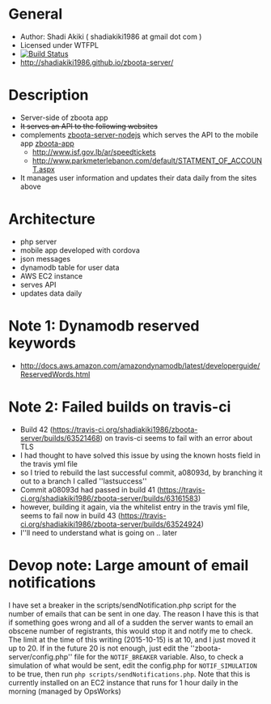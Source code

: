 # General
* Author: Shadi Akiki ( shadiakiki1986 at gmail dot com )
* Licensed under WTFPL
* [![Build Status](https://secure.travis-ci.org/shadiakiki1986/zboota-server.png)](http://travis-ci.org/shadiakiki1986/zboota-server)
* http://shadiakiki1986.github.io/zboota-server/

# Description
* Server-side of zboota app
* ~~It serves an API to the following websites~~
* complements [zboota-server-nodejs](https://github.com/shadiakiki1986/zboota-server-nodejs) which serves the API to the mobile app [zboota-app](https://github.com/shadiakiki1986/zboota-app)
  * http://www.isf.gov.lb/ar/speedtickets
  * http://www.parkmeterlebanon.com/default/STATMENT_OF_ACCOUNT.aspx
* It manages user information and updates their data daily from the sites above


# Architecture
* php server
* mobile app developed with cordova
* json messages
* dynamodb table for user data
* AWS EC2 instance
 * serves API
 * updates data daily

# Note 1: Dynamodb reserved keywords
* http://docs.aws.amazon.com/amazondynamodb/latest/developerguide/ReservedWords.html

# Note 2: Failed builds on travis-ci
* Build 42 (https://travis-ci.org/shadiakiki1986/zboota-server/builds/63521468) on travis-ci seems to fail with an error about TLS
* I had thought to have solved this issue by using the known hosts field in the travis yml file
* so I tried to rebuild the last successful commit, a08093d, by branching it out to a branch I called ''lastsuccess''
* Commit a08093d had passed in build 41 (https://travis-ci.org/shadiakiki1986/zboota-server/builds/63161583)
* however, building it again, via the whitelist entry in the travis yml file, seems to fail now in build 43 (https://travis-ci.org/shadiakiki1986/zboota-server/builds/63524924)
* I''ll need to understand what is going on .. later

# Devop note: Large amount of email notifications
I have set a breaker in the scripts/sendNotification.php script for the number of emails that can be sent in one day.
The reason I have this is that if something goes wrong and all of a sudden the server wants to email an obscene number of registrants, this would stop it and notify me to check.
The limit at the time of this writing (2015-10-15) is at 10, and I just moved it up to 20.
If in the future 20 is not enough, just edit the ''zboota-server/config.php'' file for the `NOTIF_BREAKER` variable.
Also, to check a simulation of what would be sent, edit the config.php for `NOTIF_SIMULATION` to be true, then run `php scripts/sendNotifications.php`.
Note that this is currently installed on an EC2 instance that runs for 1 hour daily in the morning (managed by OpsWorks)
